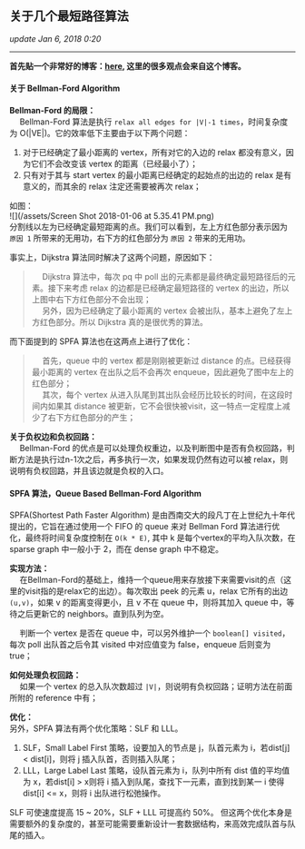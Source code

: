 ## 关于几个最短路径算法
_update Jan 6, 2018  0:20_

---
**首先贴一个非常好的博客：[here](https://61mon.com/index.php/archives/195/), 这里的很多观点会来自这个博客。**

#### 关于 Bellman-Ford Algorithm
**Bellman-Ford 的局限：**  
&emsp; Bellman-Ford 算法是执行 `relax all edges for |V|-1 times`，时间复杂度为 O(|VE|)。它的效率低下主要由于以下两个问题：

1.  对于已经确定了最小距离的 vertex，所有对它的入边的 relax 都没有意义，因为它们不会改变该 vertex 的距离（已经最小了）；
2.  只有对于其与 start vertex 的最小距离已经确定的起始点的出边的 relax 是有意义的，而其余的 relax 注定还需要被再次 relax；

如图：  
![](/assets/Screen Shot 2018-01-06 at 5.35.41 PM.png)  
分割线以左为已经确定最短距离的点。我们可以看到，左上方红色部分表示因为 `原因 1` 所带来的无用功，右下方的红色部分为 `原因 2` 带来的无用功。

事实上，Dijkstra 算法同时解决了这两个问题，原因如下：
> &emsp; Dijkstra 算法中，每次 pq 中 poll 出的元素都是最终确定最短路径后的元素。接下来考虑 relax 的边都是已经确定最短路径的 vertex 的出边，所以上图中右下方红色部分不会出现；  
&emsp; 另外，因为已经确定了最小距离的 vertex 会被出队，基本上避免了左上方红色部分。所以 Dijkstra 真的是很优秀的算法。

而下面提到的 SPFA 算法也在这两点上进行了优化：
> &emsp; 首先，queue 中的 vertex 都是刚刚被更新过 distance 的点。已经获得最小距离的 vertex 在出队之后不会再次 enqueue，因此避免了图中左上的红色部分；  
&emsp; 其次，每个 vertex 从进入队尾到其出队会经历比较长的时间，在这段时间内如果其 distance 被更新，它不会很快被visit，这一特点一定程度上减少了右下方红色部分的产生；

**关于负权边和负权回路：**  
&emsp; Bellman-Ford 的优点是可以处理负权重边，以及判断图中是否有负权回路，判断方法是执行过n-1次之后，再多执行一次，如果发现仍然有边可以被 relax，则说明有负权回路，并且该边就是负权的入口。

#### SPFA 算法，Queue Based Bellman-Ford Algorithm
SPFA(Shortest Path Faster Algorithm) 是由西南交大的段凡丁在上世纪九十年代提出的，它旨在通过使用一个 FIFO 的 queue 来对 Bellman Ford 算法进行优化，最终将时间复杂度控制在 `O(k * E)`, 其中 k 是每个vertex的平均入队次数，在 sparse graph 中一般小于 2，而在 dense graph 中不稳定。

**实现方法：**   
&emsp; 在Bellman-Ford的基础上，维持一个queue用来存放接下来需要visit的点（这里的visit指的是relax它的出边）。每次取出 peek 的元素 u，relax 它所有的出边 `(u,v)`，如果 v 的距离变得更小，且 v 不在 queue 中，则将其加入 queue 中，等待之后更新它的 neighbors。直到队列为空。

&emsp; 判断一个 vertex 是否在 queue 中，可以另外维护一个 `boolean[] visited`，每次 poll 出队首之后令其 visited 中对应值变为 false，enqueue 后则变为 true；

**如何处理负权回路：**  
&emsp; 如果一个 vertex 的总入队次数超过 `|V|`，则说明有负权回路；证明方法在前面所附的 reference 中有；

**优化：**  
另外，SPFA 算法有两个优化策略：SLF 和 LLL。

1.  SLF，Small Label First 策略，设要加入的节点是 j，队首元素为 i，若dist[j] < dist[i]，则将 j 插入队首，否则插入队尾；
2.  LLL，Large Label Last 策略，设队首元素为 i，队列中所有 dist 值的平均值为 x，若dist[i] > x则将 i 插入到队尾，查找下一元素，直到找到某一 i 使得dist[i] <= x，则将 i 出队进行松弛操作。

SLF 可使速度提高 15 ~ 20%，SLF + LLL 可提高约 50%。 但这两个优化本身是需要额外的复杂度的，甚至可能需要重新设计一套数据结构，来高效完成队首与队尾的插入。













